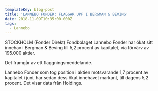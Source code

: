 ```yaml
---
templateKey: blog-post
title: 'LANNEBO FONDER: FLAGGAR UPP I BERGMAN & BEVING'
date: 2018-11-09T10:35:00.000Z
tags:
  - Lannebo
---
```

STOCKHOLM (Fonder Direkt) Fondbolaget Lannebo Fonder har ökat sitt innehav i Bergman & Beving till 5,2 procent av kapitalet, via förvärv av 195.000 aktier.

Det framgår av ett flaggningsmeddelande.

Lannebo Fonder som tog position i aktien motsvarande 1,7 procent av kapitalet i juni, har sedan dess ökat innehavet markant, till dagens 5,2 procent. Det visar data från Holdings.

